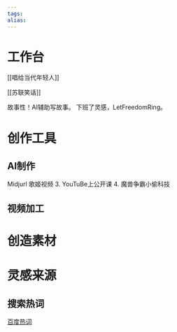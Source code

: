 ```yaml
---
tags: 
alias:
---
```

# 工作台
[[唱给当代年轻人]]

[[苏联笑话]]


故事性！AI辅助写故事。
下班了灵感，LetFreedomRing。
# 创作工具
## AI制作
Midjurl
歌姬视频
3. YouTuBe上公开课
4. 魔兽争霸小偷科技
## 视频加工

# 创造素材
# 灵感来源
## 搜索热词
[百度热词](https://top.baidu.com/board?tab=realtime) 
